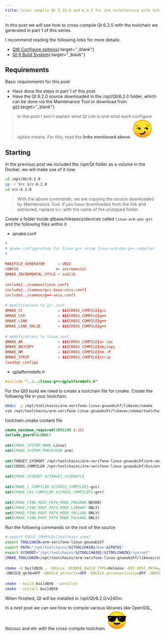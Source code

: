 ```yaml
---
title: Cross compile Qt 5.15.X and 6.X.X for arm architecture with tolchain created by crosstool-ng (Docker) - Part 2
---
```

In this post we will see how to cross-compile Qt 6.2.0 with the toolchain we generated in part 1 of this series.

I recommend reading the following links for more details:

* [Qt6 Configure options](https://doc-snapshots.qt.io/qt6-dev/configure-options.html){:target="_blank"}
* [Qt 6 Build System](https://www.qt.io/blog/qt-6-build-system){:target="_blank"}

## Requirements

Basic requirements for this post:

* Have done the steps in part 1 of this post
* Have the Qt 6.2.0 source downloaded in the /opt/Qt/6.2.0 folder, which can be done via the Maintenance Tool or download from [git](https://wiki.qt.io/Building_Qt_6_from_Git){:target="_blank"}

> In this post I won't explain what Qt Lite is and what each configure option means. For this, read the **links mentioned above**. ![emoji](/assets/img/emoji/smirk.png)

## Starting

In the previous post we included the /opt/Qt folder as a volume in the Docker, we will make use of it now.

```bash
cd /opt/Qt/6.2.0
cp -r Src src-6.2.0
cd src-6.2.0
```

> With the above commands, we are copying the source downloaded by Maintenance Tool. If you have downloaded from the link and extracted, replace `Src` with the name of the unzipped folder.

Create a folder inside qtbase/mkspecs/devices called `linux-arm-pos-g++` and the following files within it

* qmake.conf

```conf
#
# qmake configuration for linux-g++ using linux-arm-pos-g++ compiler
#

MAKEFILE_GENERATOR      = UNIX
CONFIG                 += incremental
QMAKE_INCREMENTAL_STYLE = sublib

include(../common/linux.conf)
include(../common/gcc-base-unix.conf)
include(../common/g++-unix.conf)

# modifications to g++.conf
QMAKE_CC                = $${CROSS_COMPILE}gcc
QMAKE_CXX               = $${CROSS_COMPILE}g++
QMAKE_LINK              = $${CROSS_COMPILE}g++
QMAKE_LINK_SHLIB        = $${CROSS_COMPILE}g++

# modifications to linux.conf
QMAKE_AR                = $${CROSS_COMPILE}ar cqs
QMAKE_OBJCOPY           = $${CROSS_COMPILE}objcopy
QMAKE_NM                = $${CROSS_COMPILE}nm -P
QMAKE_STRIP             = $${CROSS_COMPILE}strip
load(qt_config)
```

* qplatformdefs.h

```cpp
#include "../../linux-g++/qplatformdefs.h"
```

For the Qt6 build we need to create a toolchain file for cmake. Create the following file in your toolchain:

```bash
mkdir -p /opt/toolchains/arm-verifone-linux-gnueabihf/libexec/cmake
vim /opt/toolchains/arm-verifone-linux-gnueabihf/libexec/cmake/toolchain.cmake
```

toolchain.cmake content file

```cmake
cmake_minimum_required(VERSION 3.15)
include_guard(GLOBAL)

set(CMAKE_SYSTEM_NAME Linux)
set(CMAKE_SYSTEM_PROCESSOR arm)

set(TARGET_SYSROOT /opt/toolchains/arm-verifone-linux-gnueabihf/arm-verifone-linux-gnueabihf/sysroot)
set(CROSS_COMPILER /opt/toolchains/arm-verifone-linux-gnueabihf/bin/arm-verifone-linux-gnueabihf)

set(CMAKE_SYSROOT ${TARGET_SYSROOT})

set(CMAKE_C_COMPILER ${CROSS_COMPILER}-gcc)
set(CMAKE_CXX_COMPILER ${CROSS_COMPILER}-g++)

set(CMAKE_FIND_ROOT_PATH_MODE_PROGRAM NEVER)
set(CMAKE_FIND_ROOT_PATH_MODE_LIBRARY ONLY)
set(CMAKE_FIND_ROOT_PATH_MODE_INCLUDE ONLY)
set(CMAKE_FIND_ROOT_PATH_MODE_PACKAGE ONLY)
```

Run the following commands on the root of the source

```bash
# export CROSS_COMPILE=[toolchain name]
export TOOLCHAIN=arm-verifone-linux-gnueabihf
export PATH="/opt/toolchains/${TOOLCHAIN}/bin:${PATH}"
export SYSROOT="/opt/toolchains/${TOOLCHAIN}/${TOOLCHAIN}/sysroot"
CMAKE_TOOLCHAIN=/opt/toolchains/arm-verifone-linux-gnueabihf/libexec/cmake/toolchain.cmake

cmake -B buildQt6 . -GNinja -DCMAKE_BUILD_TYPE=Release -DQT_HOST_PATH=/opt/Qt/6.2.0/gcc_64 -DCMAKE_TOOLCHAIN_FILE=${CMAKE_TOOLCHAIN} -DCMAKE_INSTALL_PREFIX=/opt/Qt/6.2.0/v240m -DCMAKE_STAGING_PREFIX=/opt/Qt/6.2.0/v240m -DQT_QMAKE_TARGET_MKSPEC=devices/linux-arm-pos-g++ -DQT_BUILD_EXAMPLES=FALSE -DQT_BUILD_TESTS=FALSE -DCMAKE_INTERPROCEDURAL_OPTIMIZATION_RELEASE=ON -DBUILD_WITH_PCH=OFF -DQT_QMAKE_DEVICE_OPTIONS=CROSS_COMPILE=arm-verifone-linux-gnueabihf- -DINPUT_reduce_exports=yes -DINPUT_optimize_size=yes 
-DBUILD_qt3d=OFF -DBUILD_qtcharts=OFF -DBUILD_qtconnectivity=OFF -DBUILD_qtdoc=OFF -DBUILD_qtlocation=OFF -DBUILD_qtlottie=OFF -DBUILD_qtmultimedia=OFF -DBUILD_qtquick3d=OFF -DBUILD_qtsensors=OFF -DBUILD_qtscxml=OFF -DBUILD_qtserialbus=OFF -DBUILD_qtserialport=OFF -DBUILD_qttools=OFF -DBUILD_qttranslations=OFF -DBUILD_qtwayland=OFF -DBUILD_qtwebengine=OFF -DBUILD_qtwebview=OFF -DBUILD_qtwebchannel=OFF -DBUILD_qtwebsockets=OFF -DBUILD_WITH_PCH=OFF -DINPUT_opengl=no -DBUILD_qtnetworkauth=OFF -DBUILD_qtopcua=OFF -DBUILD_qtmqtt=OFF -DBUILD_qtcoap=OFF -DBUILD_qtpositioning=OFF -DINPUT_widgets=no -DINPUT_use_gold_linker_alias=no -DINPUT_quickcontrols2_fusion=no -DINPUT_quickcontrols2_imagine=no -DINPUT_quickcontrols2_material=no -DINPUT_quickcontrols2_universal=no -DINPUT_textodfwriter=no -DINPUT_textmarkdownreader=no -DINPUT_textmarkdownwriter=no -DINPUT_testlib=no -DINPUT_vnc=no

cmake --build buildQt6 --parallel
cmake --install buildQt6
```

When finished, Qt will be installed in /opt/Qt/6.2.0/v240m.

In a next post we can see how to compile various libraries like OpenSSL, libicuuc and etc with the cross-compile toolchain. ![emoji](/assets/img/emoji/sunglasses.png)
